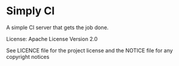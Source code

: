 # Simply CI

A simple CI server that gets the job done.

License: Apache License Version 2.0

See LICENCE file for the project license and the NOTICE file for any 
copyright notices
